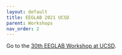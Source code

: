 ```yaml
---
layout: default
title: EEGLAB 2021 UCSD
parent: Workshops
nav_order: 2
---
```

Go to the [30th EEGLAB Workshop at UCSD](http://eeglab2020.ucsd.edu/).
<script>
window.location.href = 'http://eeglab2020.ucsd.edu/';
</script>